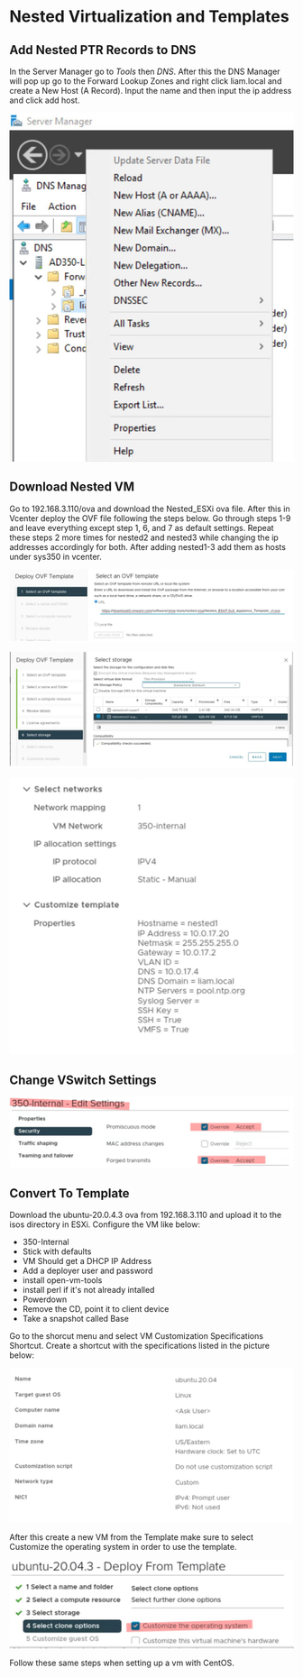 # Nested Virtualization and Templates



## Add Nested PTR Records to DNS

In the Server Manager go to *Tools* then *DNS*. After this the DNS Manager will pop up go to the Forward Lookup Zones and right click liam.local and create a New Host (A Record). Input the name and then input the ip address and click add host.

![image-20220207222744513](https://github.com/liamb8/sys350/blob/main/Pictures/Lab3/DNS.JPG)



## Download Nested VM

Go to 192.168.3.110/ova and download the Nested_ESXi ova file. After this in Vcenter deploy the OVF file following the steps below. Go through steps 1-9 and leave everything except step 1, 6, and 7 as default settings. Repeat these steps 2 more times for nested2 and nested3 while changing the ip addresses accordingly for both. After adding nested1-3 add them as hosts under sys350 in vcenter.

![image-20220207223823146](https://github.com/liamb8/sys350/blob/main/Pictures/Lab3/OVFTemplateURL.JPG)

![image-20220207223858700](https://github.com/liamb8/sys350/blob/main/Pictures/Lab3/OVFTemplateStorage.JPG)

![image-20220207224443564](https://github.com/liamb8/sys350/blob/main/Pictures/Lab3/OVFTemplateDone.JPG)

## Change VSwitch Settings

![image-20220207225043373](https://github.com/liamb8/sys350/blob/main/Pictures/Lab3/VSwitchSettings.JPG)

## Convert To Template

Download the ubuntu-20.0.4.3 ova from 192.168.3.110 and upload it to the isos directory in ESXi. Configure the VM like below:

- 350-Internal
- Stick with defaults
- VM Should get a DHCP IP Address
- Add a deployer user and password
- install open-vm-tools
- install perl if it's not already intalled
- Powerdown
- Remove the CD, point it to client device
- Take a snapshot called Base

Go to the shorcut menu and select VM Customization Specifications Shortcut. Create a shortcut with the specifications listed in the picture below:

![image-20220207225604806](https://github.com/liamb8/sys350/blob/main/Pictures/Lab3/UbuntuShortcutConfig.JPG)

After this create a new VM from the Template make sure to select Customize the operating system in order to use the template.

![image-20220207225748546](https://github.com/liamb8/sys350/blob/main/Pictures/Lab3/CustomOperatingSys.JPG)

Follow these same steps when setting up a vm with CentOS. 
